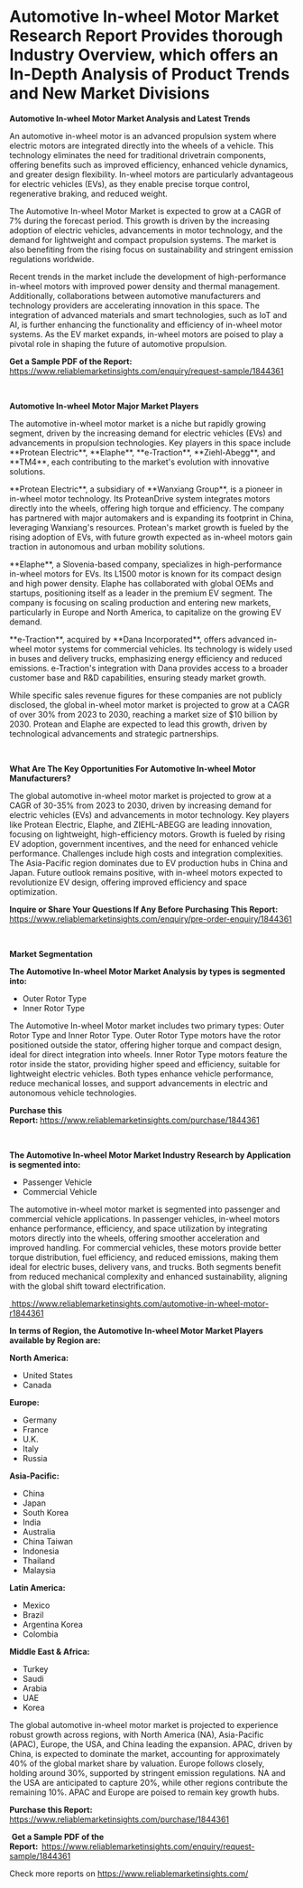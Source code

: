 <p><h1>Automotive In-wheel Motor Market Research Report Provides thorough Industry Overview, which offers an In-Depth Analysis of Product Trends and New Market Divisions</h1></p><p><strong>Automotive In-wheel Motor Market Analysis and Latest Trends</strong></p>
<p><p>An automotive in-wheel motor is an advanced propulsion system where electric motors are integrated directly into the wheels of a vehicle. This technology eliminates the need for traditional drivetrain components, offering benefits such as improved efficiency, enhanced vehicle dynamics, and greater design flexibility. In-wheel motors are particularly advantageous for electric vehicles (EVs), as they enable precise torque control, regenerative braking, and reduced weight.</p><p>The Automotive In-wheel Motor Market is expected to grow at a CAGR of 7% during the forecast period. This growth is driven by the increasing adoption of electric vehicles, advancements in motor technology, and the demand for lightweight and compact propulsion systems. The market is also benefiting from the rising focus on sustainability and stringent emission regulations worldwide.</p><p>Recent trends in the market include the development of high-performance in-wheel motors with improved power density and thermal management. Additionally, collaborations between automotive manufacturers and technology providers are accelerating innovation in this space. The integration of advanced materials and smart technologies, such as IoT and AI, is further enhancing the functionality and efficiency of in-wheel motor systems. As the EV market expands, in-wheel motors are poised to play a pivotal role in shaping the future of automotive propulsion.</p></p>
<p><strong>Get a Sample PDF of the Report:&nbsp;</strong> <a href="https://www.reliablemarketinsights.com/enquiry/request-sample/1844361?utm_campaign=2004&utm_medium=2&utm_source=Github&utm_content=ia&utm_term=24012025&utm_id=automotive-in-wheel-motor">https://www.reliablemarketinsights.com/enquiry/request-sample/1844361</a></p>
<p>&nbsp;</p>
<p><strong>Automotive In-wheel Motor Major Market Players</strong></p>
<p><p>The automotive in-wheel motor market is a niche but rapidly growing segment, driven by the increasing demand for electric vehicles (EVs) and advancements in propulsion technologies. Key players in this space include **Protean Electric**, **Elaphe**, **e-Traction**, **Ziehl-Abegg**, and **TM4**, each contributing to the market's evolution with innovative solutions.</p><p>**Protean Electric**, a subsidiary of **Wanxiang Group**, is a pioneer in in-wheel motor technology. Its ProteanDrive system integrates motors directly into the wheels, offering high torque and efficiency. The company has partnered with major automakers and is expanding its footprint in China, leveraging Wanxiang's resources. Protean's market growth is fueled by the rising adoption of EVs, with future growth expected as in-wheel motors gain traction in autonomous and urban mobility solutions.</p><p>**Elaphe**, a Slovenia-based company, specializes in high-performance in-wheel motors for EVs. Its L1500 motor is known for its compact design and high power density. Elaphe has collaborated with global OEMs and startups, positioning itself as a leader in the premium EV segment. The company is focusing on scaling production and entering new markets, particularly in Europe and North America, to capitalize on the growing EV demand.</p><p>**e-Traction**, acquired by **Dana Incorporated**, offers advanced in-wheel motor systems for commercial vehicles. Its technology is widely used in buses and delivery trucks, emphasizing energy efficiency and reduced emissions. e-Traction's integration with Dana provides access to a broader customer base and R&D capabilities, ensuring steady market growth.</p><p>While specific sales revenue figures for these companies are not publicly disclosed, the global in-wheel motor market is projected to grow at a CAGR of over 30% from 2023 to 2030, reaching a market size of $10 billion by 2030. Protean and Elaphe are expected to lead this growth, driven by technological advancements and strategic partnerships.</p></p>
<p>&nbsp;</p>
<p><strong>What Are The Key Opportunities For Automotive In-wheel Motor Manufacturers?</strong></p>
<p><p>The global automotive in-wheel motor market is projected to grow at a CAGR of 30-35% from 2023 to 2030, driven by increasing demand for electric vehicles (EVs) and advancements in motor technology. Key players like Protean Electric, Elaphe, and ZIEHL-ABEGG are leading innovation, focusing on lightweight, high-efficiency motors. Growth is fueled by rising EV adoption, government incentives, and the need for enhanced vehicle performance. Challenges include high costs and integration complexities. The Asia-Pacific region dominates due to EV production hubs in China and Japan. Future outlook remains positive, with in-wheel motors expected to revolutionize EV design, offering improved efficiency and space optimization.</p></p>
<p><strong>Inquire or Share Your Questions If Any Before Purchasing This Report:</strong> <a href="https://www.reliablemarketinsights.com/enquiry/pre-order-enquiry/1844361?utm_campaign=2004&utm_medium=2&utm_source=Github&utm_content=ia&utm_term=24012025&utm_id=automotive-in-wheel-motor">https://www.reliablemarketinsights.com/enquiry/pre-order-enquiry/1844361</a></p>
<p>&nbsp;</p>
<p><strong>Market Segmentation</strong></p>
<p><strong>The Automotive In-wheel Motor Market Analysis by types is segmented into:</strong></p>
<p><ul><li>Outer Rotor Type</li><li>Inner Rotor Type</li></ul></p>
<p><p>The Automotive In-wheel Motor market includes two primary types: Outer Rotor Type and Inner Rotor Type. Outer Rotor Type motors have the rotor positioned outside the stator, offering higher torque and compact design, ideal for direct integration into wheels. Inner Rotor Type motors feature the rotor inside the stator, providing higher speed and efficiency, suitable for lightweight electric vehicles. Both types enhance vehicle performance, reduce mechanical losses, and support advancements in electric and autonomous vehicle technologies.</p></p>
<p><strong>Purchase this Report:&nbsp;</strong><a href="https://www.reliablemarketinsights.com/purchase/1844361?utm_campaign=2004&utm_medium=2&utm_source=Github&utm_content=ia&utm_term=24012025&utm_id=automotive-in-wheel-motor">https://www.reliablemarketinsights.com/purchase/1844361</a></p>
<p>&nbsp;</p>
<p><strong>The Automotive In-wheel Motor Market Industry Research by Application is segmented into:</strong></p>
<p><ul><li>Passenger Vehicle</li><li>Commercial Vehicle</li></ul></p>
<p><p>The automotive in-wheel motor market is segmented into passenger and commercial vehicle applications. In passenger vehicles, in-wheel motors enhance performance, efficiency, and space utilization by integrating motors directly into the wheels, offering smoother acceleration and improved handling. For commercial vehicles, these motors provide better torque distribution, fuel efficiency, and reduced emissions, making them ideal for electric buses, delivery vans, and trucks. Both segments benefit from reduced mechanical complexity and enhanced sustainability, aligning with the global shift toward electrification.</p></p>
<p><a href="https://www.reliablemarketinsights.com/automotive-in-wheel-motor-r1844361?utm_campaign=2004&utm_medium=2&utm_source=Github&utm_content=ia&utm_term=24012025&utm_id=automotive-in-wheel-motor">&nbsp;https://www.reliablemarketinsights.com/automotive-in-wheel-motor-r1844361</a></p>
<p><strong>In terms of Region, the Automotive In-wheel Motor Market Players available by Region are:</strong></p>
<p>
    <p> <strong> North America: </strong>
        <ul>
            <li>United States</li>
            <li>Canada</li>
        </ul>
        </p> 
    <p> <strong> Europe: </strong>
        <ul>
            <li>Germany</li>
            <li>France</li>
            <li>U.K.</li>
            <li>Italy</li>
            <li>Russia</li>
        </ul>
        </p> 
    <p> <strong> Asia-Pacific: </strong>
        <ul>
            <li>China</li>
            <li>Japan</li>
            <li>South Korea</li>
            <li>India</li>
            <li>Australia</li>
            <li>China Taiwan</li>
            <li>Indonesia</li>
            <li>Thailand</li>
            <li>Malaysia</li>
        </ul>
        </p> 
    <p> <strong> Latin America: </strong>
        <ul>
            <li>Mexico</li>
            <li>Brazil</li>
            <li>Argentina Korea</li>
            <li>Colombia</li>
        </ul>
        </p> 
    <p> <strong> Middle East & Africa: </strong>
        <ul>
            <li>Turkey</li>
            <li>Saudi</li>
            <li>Arabia</li>
            <li>UAE</li>
            <li>Korea</li>
        </ul>
    </p>
    </p>
<p><p>The global automotive in-wheel motor market is projected to experience robust growth across regions, with North America (NA), Asia-Pacific (APAC), Europe, the USA, and China leading the expansion. APAC, driven by China, is expected to dominate the market, accounting for approximately 40% of the global market share by valuation. Europe follows closely, holding around 30%, supported by stringent emission regulations. NA and the USA are anticipated to capture 20%, while other regions contribute the remaining 10%. APAC and Europe are poised to remain key growth hubs.</p></p>
<p><strong>Purchase this Report: </strong><a href="https://www.reliablemarketinsights.com/purchase/1844361?utm_campaign=2004&utm_medium=2&utm_source=Github&utm_content=ia&utm_term=24012025&utm_id=automotive-in-wheel-motor">https://www.reliablemarketinsights.com/purchase/1844361</a></p>
<p>&nbsp;<strong>Get a Sample PDF of the Report:&nbsp;&nbsp;</strong><a href="https://www.reliablemarketinsights.com/enquiry/request-sample/1844361?utm_campaign=2004&utm_medium=2&utm_source=Github&utm_content=ia&utm_term=24012025&utm_id=automotive-in-wheel-motor">https://www.reliablemarketinsights.com/enquiry/request-sample/1844361</a></p>
<p><strong></strong></p>
<p>Check more reports on <a href="https://www.reliablemarketinsights.com/?utm_campaign=2004&utm_medium=2&utm_source=Github&utm_content=ia&utm_term=24012025&utm_id=automotive-in-wheel-motor">https://www.reliablemarketinsights.com/</a></p>
